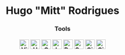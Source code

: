 <h1 align ="center"> Hugo "Mitt" Rodrigues


<h3 align ="center"> Tools
<br/>
<br/>
<img align="center" alt="Visual Studio Code" width="26px" src="https://user-images.githubusercontent.com/57908016/152698747-cd41df66-180a-48a7-b89b-4b844efa0417.svg" /> 
<img align="center" alt="HTML5" width="26px" src="https://user-images.githubusercontent.com/57908016/152698720-139c7b05-2ad5-41a0-8bb1-726dd54bd4ba.svg" /> 
<img align="center" alt="CSS3" width="26px" src="https://user-images.githubusercontent.com/57908016/152698761-8599f696-d40a-4ce6-a372-eefca467b44f.svg" /> 
<img align="center" alt="JavaScript" width="26px" src="https://user-images.githubusercontent.com/57908016/152698770-167bc5ea-e1d3-41cb-b9b1-d69633a7dd6b.svg" />
<img align="center" alt="React" width="26px" src="https://user-images.githubusercontent.com/57908016/152698774-6c02ed4a-24a6-4231-92c9-8650f472f2f8.svg" />
<img align="center" alt="Sass" width="26px" src="https://user-images.githubusercontent.com/57908016/152698787-fbfc009e-5097-4c74-a950-bb9c3a1973ec.svg" />
<img align="center" alt="Git" width="26px" src="https://user-images.githubusercontent.com/57908016/152698817-abe6fdd2-bf5d-4d29-a53e-227e7d8f04ec.svg" />
<img align="center" alt="GitHub" width="26px" src="https://user-images.githubusercontent.com/57908016/152698821-561221f7-a981-4567-84d5-cf8a2bae14d4.svg" />
<br/>
<br/>
